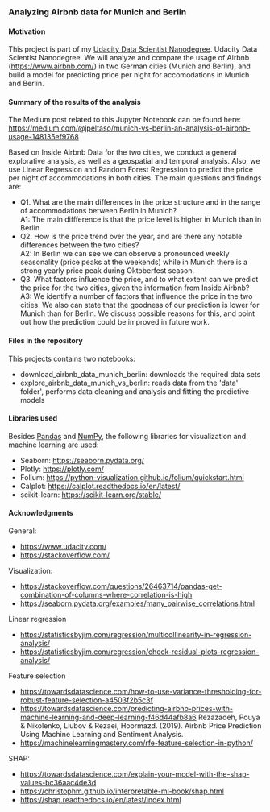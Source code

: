 
### Analyzing Airbnb data for Munich and Berlin

#### Motivation
This project is part of my [Udacity Data Scientist Nanodegree](https://www.udacity.com/course/data-scientist-nanodegree--nd025).
Udacity Data Scientist Nanodegree. We will analyze and compare the usage of Airbnb (https://www.airbnb.com/) in two German cities (Munich and Berlin), and build a model for predicting price per night for accomodations in Munich and Berlin.

#### Summary of the results of the analysis
The Medium post related to this Jupyter Notebook can be found here: https://medium.com/@jpeltaso/munich-vs-berlin-an-analysis-of-airbnb-usage-148135ef9768

Based on Inside Airbnb Data for the two cities, we conduct a general explorative analysis, as well as a geospatial and temporal analysis. Also, we use Linear Regression and Random Forest Regression to predict the price per night of accommodations in both cities. The main questions and findngs are:

<ul>
  <li>Q1. What are the main differences in the price structure and in the range of accommodations between Berlin in Munich?</li>
  A1: The main diffference is that the price level is higher in Munich than in Berlin
  <li>Q2. How is the price trend over the year, and are there any notable differences between the two cities?</li>
  A2: In Berlin we can see we can observe a pronounced weekly seasonality (price peaks at the weekends) while in Munich there is a strong yearly price peak during Oktoberfest season.
  <li>Q3. What factors influence the price, and to what extent can we predict the price for the two cities, given the information from Inside Airbnb?</li>
  A3: We identify a number of factors that influence the price in the two cities. We also can state that the goodness of our prediction is lower for Munich than for Berlin. We discuss possible reasons for this, and point out how the prediction could be improved in future work.
</ul>

#### Files in the repository
This projects contains two notebooks:
<ul>
 <li> download_airbnb_data_munich_berlin: downloads the required data sets</li>
 <li>explore_airbnb_data_munich_vs_berlin: reads data from the 'data' folder', performs data cleaning and analysis and fitting the predictive models</li>
</ul>

#### Libraries used
Besides [Pandas](https://pandas.pydata.org/) and [NumPy](https://numpy.org/), the following libraries for visualization and machine learning are used:
 
 * Seaborn: https://seaborn.pydata.org/
 * Plotly: https://plotly.com/
 * Folium: https://python-visualization.github.io/folium/quickstart.html
 * Calplot: https://calplot.readthedocs.io/en/latest/
 * scikit-learn: https://scikit-learn.org/stable/ 

#### Acknowledgments
General:
 * https://www.udacity.com/
 * https://stackoverflow.com/
 
Visualization:
 * https://stackoverflow.com/questions/26463714/pandas-get-combination-of-columns-where-correlation-is-high
 * https://seaborn.pydata.org/examples/many_pairwise_correlations.html
 
Linear regression
* https://statisticsbyjim.com/regression/multicollinearity-in-regression-analysis/
* https://statisticsbyjim.com/regression/check-residual-plots-regression-analysis/

Feature selection
 * https://towardsdatascience.com/how-to-use-variance-thresholding-for-robust-feature-selection-a4503f2b5c3f
 * https://towardsdatascience.com/predicting-airbnb-prices-with-machine-learning-and-deep-learning-f46d44afb8a6
   Rezazadeh, Pouya & Nikolenko, Liubov & Rezaei, Hoormazd. (2019). Airbnb Price Prediction Using Machine Learning and Sentiment Analysis.
 * https://machinelearningmastery.com/rfe-feature-selection-in-python/
 
SHAP:
 * https://towardsdatascience.com/explain-your-model-with-the-shap-values-bc36aac4de3d
 * https://christophm.github.io/interpretable-ml-book/shap.html
 * https://shap.readthedocs.io/en/latest/index.html

